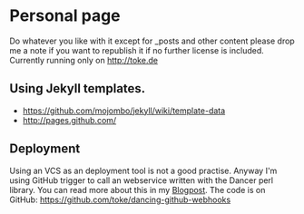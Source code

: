 # Personal page

Do whatever you like with it except for _posts and other content please drop
me a note if you want to republish it if no further license is included.
Currently running only on http://toke.de

## Using Jekyll templates.

* https://github.com/mojombo/jekyll/wiki/template-data
* http://pages.github.com/

## Deployment

Using an VCS as an deployment tool is not a good practise. Anyway I'm
using GitHub trigger to call an webservice written with the Dancer perl library.
You can read more about this in my [Blogpost](https://toke.de/blog/2012/02/09/how-i-post/).
The code is on GitHub: https://github.com/toke/dancing-github-webhooks
